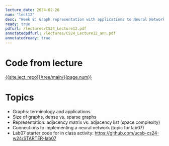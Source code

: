 ```yaml
---
lecture_date: 2024-02-26
num: "lect12"
desc: "Week 8: Graph representation with applications to Neural Networks"
ready: true
pdfurl: /lectures/CS24_Lecture12.pdf
annotatedpdfurl: /lectures/CS24_Lecture12_ann.pdf
annotatedready: true
---
```


# Code from lecture
[{{site.lect_repo}}/tree/main/{{page.num}}]({{site.lect_repo}}/tree/main/{{page.num}})

# Topics
* Graphs: terminology and applications
* Size of graphs, dense vs. sparse graphs
* Representation: adjacency matrix vs. adjacency list (space complexity)
* Connections to implementing a neural network (topic for lab07)
* Lab07 starter code for in class activity: <https://github.com/ucsb-cs24-w24/STARTER-lab07>


